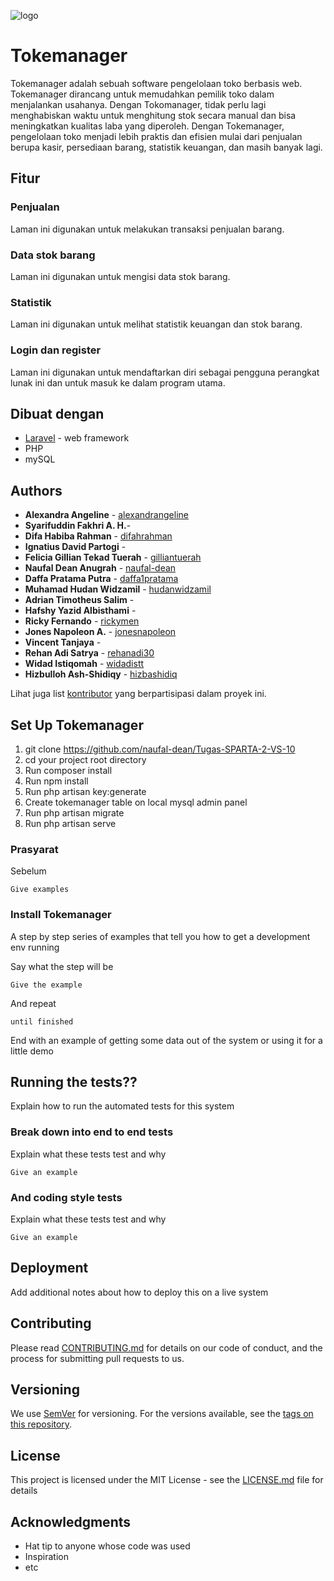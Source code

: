 ![logo](https://raw.githubusercontent.com/naufal-dean/Tugas-SPARTA-2-VS-10/master/public/images/logo.png)
# Tokemanager

Tokemanager adalah sebuah software pengelolaan toko berbasis web. Tokemanager dirancang untuk memudahkan pemilik toko dalam menjalankan usahanya. Dengan Tokomanager, tidak perlu lagi menghabiskan waktu untuk menghitung stok secara manual dan bisa meningkatkan kualitas laba yang diperoleh. Dengan Tokemanager, pengelolaan toko menjadi lebih praktis dan efisien mulai dari penjualan berupa kasir, persediaan barang, statistik keuangan, dan masih banyak lagi. 

## Fitur
### Penjualan
Laman ini digunakan untuk melakukan transaksi penjualan barang.
### Data stok barang
Laman ini digunakan untuk mengisi data stok barang.
### Statistik 
Laman ini digunakan untuk melihat statistik keuangan dan stok barang.
### Login dan register
Laman ini digunakan untuk mendaftarkan diri sebagai pengguna perangkat lunak ini dan untuk masuk ke dalam program utama.

## Dibuat dengan

* [Laravel](https://laravel.com/) - web framework
* PHP
* mySQL

## Authors

* **Alexandra Angeline** - [alexandrangeline](https://github.com/alexandrangeline)
* **Syarifuddin Fakhri A. H.**- []()
* **Difa Habiba Rahman** - [difahrahman](https://github.com/difahrahman)
* **Ignatius David Partogi** - []()
* **Felicia Gillian Tekad Tuerah** - [gilliantuerah](https://github.com/gilliantuerah)
* **Naufal Dean Anugrah** - [naufal-dean](https://github.com/naufal-dean)
* **Daffa Pratama Putra** - [daffa1pratama](https://github.com/daffa1pratama)
* **Muhamad Hudan Widzamil** - [hudanwidzamil](https://github.com/hudanwidzamil)
* **Adrian Timotheus Salim** - []()
* **Hafshy Yazid Albisthami** - []()
* **Ricky Fernando** - [rickymen](https://github.com/rickymen)
* **Jones Napoleon A.** - [jonesnapoleon](https://github.com/jonesnapoleon)
* **Vincent Tanjaya** -
* **Rehan Adi Satrya** - [rehanadi30](https://github.com/rehanadi30)
* **Widad Istiqomah** - [widadistt](https://github.com/widadistt)
* **Hizbulloh Ash-Shidiqy** - [hizbashidiq](https://github.com/hizbashidiq)

Lihat juga list [kontributor](https://github.com/naufal-dean/Tugas-SPARTA-2-VS-10/contributors) yang berpartisipasi dalam proyek ini.

## Set Up Tokemanager

1. git clone https://github.com/naufal-dean/Tugas-SPARTA-2-VS-10
2. cd your project root directory
3. Run composer install
4. Run npm install
5. Run php artisan key:generate
6. Create tokemanager table on local mysql admin panel
7. Run php artisan migrate
8. Run php artisan serve

### Prasyarat

Sebelum 

```
Give examples
```

### Install Tokemanager

A step by step series of examples that tell you how to get a development env running

Say what the step will be

```
Give the example
```

And repeat

```
until finished
```

End with an example of getting some data out of the system or using it for a little demo

## Running the tests??

Explain how to run the automated tests for this system

### Break down into end to end tests

Explain what these tests test and why

```
Give an example
```

### And coding style tests

Explain what these tests test and why

```
Give an example
```

## Deployment

Add additional notes about how to deploy this on a live system

## Contributing

Please read [CONTRIBUTING.md](https://gist.github.com/PurpleBooth/b24679402957c63ec426) for details on our code of conduct, and the process for submitting pull requests to us.

## Versioning

We use [SemVer](http://semver.org/) for versioning. For the versions available, see the [tags on this repository](https://github.com/your/project/tags). 

## License

This project is licensed under the MIT License - see the [LICENSE.md](LICENSE.md) file for details

## Acknowledgments

* Hat tip to anyone whose code was used
* Inspiration
* etc

